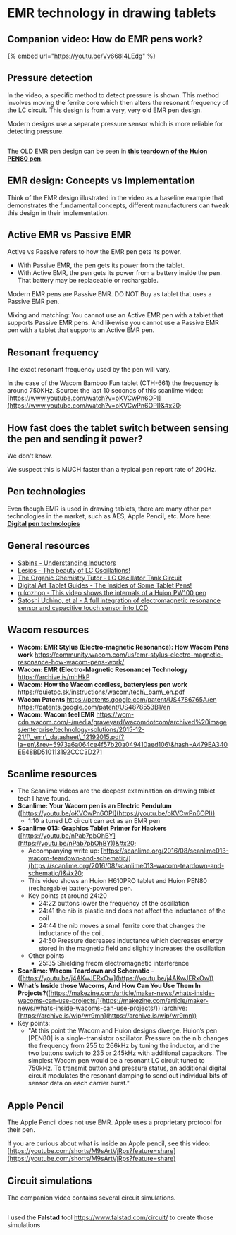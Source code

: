 # EMR technology in drawing tablets

## Companion video: How do EMR pens work?

{% embed url="https://youtu.be/Vv668I4LEdg" %}

## Pressure detection

In the video, a specific method to detect pressure is shown. This method involves moving the ferrite core which then alters the resonant frequency of the LC circuit. This design is from a very, very old EMR pen design.&#x20;

Modern designs use a separate pressure sensor which is more reliable for detecting pressure.

<figure><img src="../../.gitbook/assets/7P SLIDE EMR Old New Design (1).png" alt=""><figcaption></figcaption></figure>

The OLD EMR pen design can be seen in [**this teardown of the Huion PEN80 pen**](../pens/pen-teardown-huion-pen80.md).

## EMR design: Concepts vs Implementation

Think of the EMR design illustrated in the video as a baseline example that demonstrates the fundamental concepts, different manufacturers can tweak this design in their implementation.

## **Active EMR vs Passive EMR**

Active vs Passive refers to how the EMR pen gets its power.

* With Passive EMR, the pen gets its power from the tablet.
* With Active EMR, the pen gets its power from a battery inside the pen. That battery may be replaceable or rechargable.

Modern EMR pens are Passive EMR. DO NOT Buy as tablet that uses a Passive EMR pen.

Mixing and matching: You cannot use an Active EMR pen with a tablet that supports Passive EMR pens. And likewise you cannot use a Passive EMR pen with a tablet that supports an Active EMR pen.

## **Resonant frequency**

The exact resonant frequency used by the pen will vary.

In the case of the Wacom Bamboo Fun tablet (CTH-661) the frequency is around 750KHz. Source: the last 10 seconds of this scanlime video: [https://www.youtube.com/watch?v=oKVCwPn6OPI](https://www.youtube.com/watch?v=oKVCwPn6OPI)&#x20;

## **How fast does the tablet switch between sensing the pen and sending it power?**

We don't know.

We suspect this is MUCH faster than a typical pen report rate of 200Hz.



## **Pen technologies**

Even though EMR is used in drawing tablets, there are many other pen technologies in the market, such as AES, Apple Pencil, etc. More here: [**Digital pen technologies**](digital-pen-technologies.md)&#x20;

## **General resources**

* [Sabins - Understanding Inductors](https://youtu.be/d73e3QiMdSU) &#x20;
* [Lesics - The beauty of LC Oscillations!](https://youtu.be/2\_y\_3\_3V-so)&#x20;
* [The Organic Chemistry Tutor - LC Oscillator Tank Circuit](https://youtu.be/nh4q7mIhLrY) &#x20;
* [Digital Art Tablet Guides - The Insides of Some Tablet Pens!](https://digitalarttabletguides.wordpress.com/2019/03/21/a-note-about-tablet-pens/)  &#x20;
* [rukozhop - This video shows the internals of a Huion PW100 pen](https://youtu.be/21LObZYVyLs) &#x20;
* [Satoshi Uchino, et al - A full integration of electromagnetic resonance sensor and capacitive touch sensor into LCD](https://sid.onlinelibrary.wiley.com/doi/abs/10.1002/jsid.777) &#x20;

## **Wacom resources**

* **Wacom: EMR Stylus (Electro-magnetic Resonance): How Wacom Pens work** https://community.wacom.com/us/emr-stylus-electro-magnetic-resonance-how-wacom-pens-work/ &#x20;
* **Wacom: EMR (Electro-Magnetic Resonance) Technology** https://archive.is/mhHkP
* **Wacom: How the Wacom cordless, batteryless pen work** https://quietpc.sk/instructions/wacom/tech\_bam\_en.pdf &#x20;
* **Wacom Patents** https://patents.google.com/patent/US4786765A/en https://patents.google.com/patent/US4878553B1/en
* **Wacom: Wacom feel EMR** https://wcm-cdn.wacom.com/-/media/graveyard/wacomdotcom/archived%20images/enterprise/technology-solutions/2015-12-21/f\_emr\_datasheet\_12192015.pdf?la=en\&rev=5973a6a064ce4f57b20a049410aed106\&hash=A479EA340EE48BD510113192CCC3D271 &#x20;

## **Scanlime resources**

* The Scanlime videos are the deepest examination on drawing tablet tech I have found.&#x20;
* **Scanlime: Your Wacom pen is an Electric Pendulum** ([https://youtu.be/oKVCwPn6OPI](https://youtu.be/oKVCwPn6OPI))
  * 1:10 a tuned LC circuit can act as an EMR pen &#x20;
* **Scanlime 013: Graphics Tablet Primer for Hackers** ([https://youtu.be/nPab7pbOhBY](https://youtu.be/nPab7pbOhBY))&#x20;
  * Accompanying write up: [https://scanlime.org/2016/08/scanlime013-wacom-teardown-and-schematic/](https://scanlime.org/2016/08/scanlime013-wacom-teardown-and-schematic/)&#x20;
  * This video shows an Huion H610PRO tablet and Huion PEN80 (rechargable) battery-powered pen.&#x20;
  * Key points at around 24:20
    * 24:22 buttons lower the frequency of the oscillation
    * 24:41 the nib is plastic and does not affect the inductance of the coil
    * 24:44 the nib moves a small ferrite core that changes the inductance of the coil.&#x20;
    * 24:50 Pressure decreases inductance which decreases energy stored in the magnetic field and slightly increases the oscillation
  * Other points
    * 25:35 Shielding freom electromagnetic interference
* **Scanlime: Wacom Teardown and Schematic** - ([https://youtu.be/j4AKwJERxOw](https://youtu.be/j4AKwJERxOw))
* **What’s Inside those Wacoms, And How Can You Use Them In Projects?**([https://makezine.com/article/maker-news/whats-inside-wacoms-can-use-projects/](https://makezine.com/article/maker-news/whats-inside-wacoms-can-use-projects/)) (archive: [https://archive.is/wip/wr9mn](https://archive.is/wip/wr9mn))
* Key points:
  * "At this point the Wacom and Huion designs diverge. Huion’s pen \[PEN80] is a single-transistor oscillator. Pressure on the nib changes the frequency from 255 to 266kHz by tuning the inductor, and the two buttons switch to 235 or 245kHz with additional capacitors. The simplest Wacom pen would be a resonant LC circuit tuned to 750kHz. To transmit button and pressure status, an additional digital circuit modulates the resonant damping to send out individual bits of sensor data on each carrier burst."

## Apple Pencil

The Apple Pencil does not use EMR. Apple uses a proprietary protocol for their pen.

If you are curious about what is inside an Apple pencil, see this video: [https://youtube.com/shorts/M9sArtVjRps?feature=share](https://youtube.com/shorts/M9sArtVjRps?feature=share) &#x20;

## Circuit simulations

The companion video contains several circuit simulations.&#x20;

<figure><img src="../../.gitbook/assets/Screenshot 2023-07-03 204827.png" alt=""><figcaption></figcaption></figure>

I used the **Falstad** tool https://www.falstad.com/circuit/ to create those simulations

##
